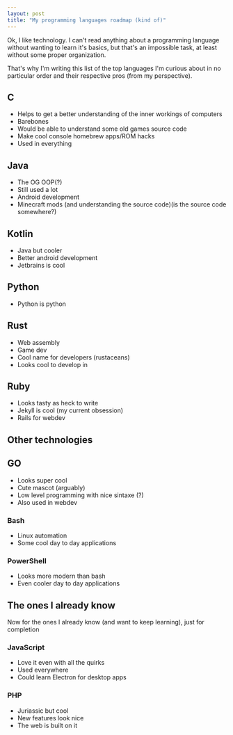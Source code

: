 ```yaml
---
layout: post
title: "My programming languages roadmap (kind of)"
---
```


Ok, I like technology. I can't read anything about a programming language without wanting to learn it's basics, but that's an impossible task, at least without some proper organization.

That's why I'm writing this list of the top languages I'm curious about in no particular order and their respective pros (from my perspective).

## C

- Helps to get a better understanding of the inner workings of computers
- Barebones
- Would be able to understand some old games source code
- Make cool console homebrew apps/ROM hacks
- Used in everything

## Java

- The OG OOP(?)
- Still used a lot
- Android development
- Minecraft mods (and understanding the source code)(is the source code somewhere?)

## Kotlin

- Java but cooler
- Better android development
- Jetbrains is cool

## Python

- Python is python

## Rust

- Web assembly
- Game dev
- Cool name for developers (rustaceans)
- Looks cool to develop in

## Ruby

- Looks tasty as heck to write
- Jekyll is cool (my current obsession)
- Rails for webdev

## Other technologies

## GO

- Looks super cool
- Cute mascot (arguably)
- Low level programming with nice sintaxe (?)
- Also used in webdev

### Bash

- Linux automation
- Some cool day to day applications

### PowerShell

- Looks more modern than bash
- Even cooler day to day applications

## The ones I already know

Now for the ones I already know (and want to keep learning), just for completion

### JavaScript
- Love it even with all the quirks
- Used everywhere
- Could learn Electron for desktop apps

### PHP
- Juriassic but cool
- New features look nice
- The web is built on it
